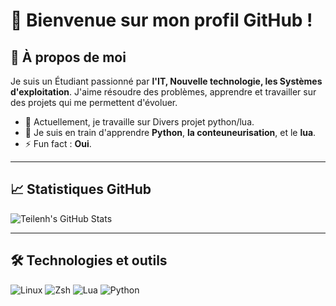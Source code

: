 # 👋 Bienvenue sur mon profil GitHub !

## 🌟 À propos de moi
Je suis un Étudiant passionné par **l'IT, Nouvelle technologie, les Systèmes d'exploitation**. J'aime résoudre des problèmes, apprendre et travailler sur des projets qui me permettent d'évoluer.

- 🔭 Actuellement, je travaille sur Divers projet python/lua.
- 🌱 Je suis en train d'apprendre **Python**, **la conteuneurisation**, et le **lua**.
- ⚡ Fun fact : **Oui**.

---

## 📈 Statistiques GitHub
![Teilenh's GitHub Stats](https://github-readme-stats.vercel.app/api?username=Teilenh&show_icons=true&theme=radical)

---

## 🛠️ Technologies et outils
![Linux](https://img.shields.io/badge/-Linux-FCC624?style=flat-square&logo=linux&logoColor=black)
![Zsh](https://img.shields.io/badge/-Zsh-89e051?style=flat-square&logo=gnuz&logoColor=black)
![Lua](https://img.shields.io/badge/-Lua-2C2D72?style=flat-square&logo=lua&logoColor=white)
![Python](https://img.shields.io/badge/-Python-3776AB?style=flat-square&logo=python&logoColor=white)